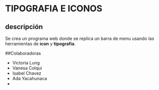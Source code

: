 # TIPOGRAFIA E ICONOS
## descripción
Se crea un programa web donde se replica un barra de menu usando las herramientas de **icon** y **tipografia**.

##Colaboradoras

- Victoria Lung
- Vanesa Colqui
- Isabel Chavez
- Ada Yacahunaca
- 
